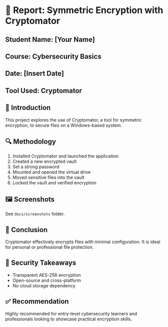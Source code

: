 
# 🧾 Report: Symmetric Encryption with Cryptomator

## Student Name: [Your Name]
## Course: Cybersecurity Basics
## Date: [Insert Date]
## Tool Used: Cryptomator

## 📌 Introduction
This project explores the use of Cryptomator, a tool for symmetric encryption, to secure files on a Windows-based system.

## 🔍 Methodology

1. Installed Cryptomator and launched the application
2. Created a new encrypted vault
3. Set a strong password
4. Mounted and opened the virtual drive
5. Moved sensitive files into the vault
6. Locked the vault and verified encryption

## 🖼️ Screenshots
See `docs/screenshots` folder.

## 🎯 Conclusion
Cryptomator effectively encrypts files with minimal configuration. It is ideal for personal or professional file protection.

## 🔐 Security Takeaways
- Transparent AES-256 encryption
- Open-source and cross-platform
- No cloud storage dependency

## ✅ Recommendation
Highly recommended for entry-level cybersecurity learners and professionals looking to showcase practical encryption skills.
